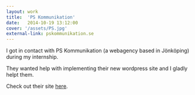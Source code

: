 ```yaml
---
layout: work
title:  'PS Kommunikation'
date:   2014-10-19 13:12:00
cover: '/assets/PS.jpg'
external-link: pskommunikation.se
---
```


I got in contact with PS Kommunikation (a webagency based in Jönköping) during my internship.

They wanted help with implementing their new wordpress site and I gladly helpt them.

Check out their site [here](http://pskommunikation.se).
